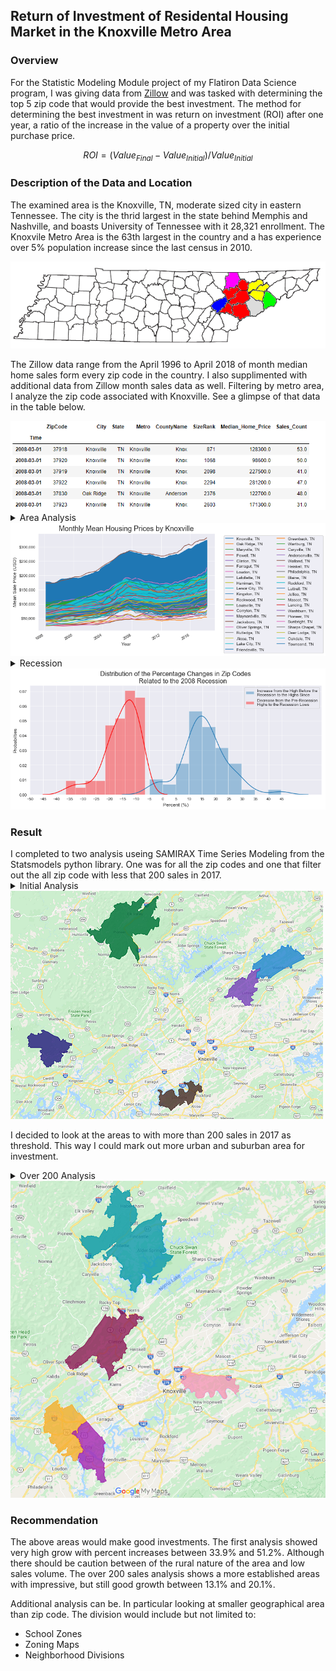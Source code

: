 
## Return of Investment of Residental Housing Market in the Knoxville Metro Area

### Overview

For the Statistic Modeling Module project of my Flatiron Data Science program, I was giving data from [Zillow](https://www.zillow.com/research/data/) and was tasked with determining the top 5 zip code that would provide the best investment. The method for determining the best investment in was return on investment (ROI) after one year, a ratio of the increase in the value of a property over the initial purchase price.

$$ROI  = (Value_{Final} - Value_{Initial})/ Value_{Initial}$$


### Description of the Data and Location

The examined area is the Knoxville, TN, moderate sized city in eastern Tennessee. The city is the thrid largest in the state behind Memphis and Nashville, and boasts University of Tennessee with it 28,321 enrollment. The Knoxvile Metro Area is the 63th largest in the country and a has experience over 5% population increase since the last census in 2010. 

<img src='~/../images/Knoxville-Sevierville-La_Follette_CSA.png'>

The Zillow data range from the April 1996 to April 2018 of month median home sales form every zip code in the country.   I also supplimented with additional data from Zillow month sales data as well. Filtering by metro area, I analyze the zip code associated with Knoxville. See a glimpse of that data in the table below.

<img src='~/../images/DF_.png'>

<details><summary>Area Analysis</summary>

There are 57 zip codes in the area with 3 multiple zip code municipalities. Knoxville is the most with 14, and smaller cities in neighboring county make up the other two, Maryville (3), and Lenoir City (2). Maryville, the next largest, is located south of Knoxville and close to the airport and has a small liberal arts college that bares its name. Lenoir City is southwest and has a wide geography area, but it is quite narrow because city expansion along state route TN-321, a main thru fare with many businesses. The rest (38) have only one zip code. 

<img src='images/Muni.png'>

In 2017, the top ten zip code by number sales (597–997 sales) were spread among four municipalities, Knoxville with seven of the top zip codes and Maryville, Oak Ridge, and Farragut with one each. Knoxville is by far the largest city in the area. Oak Ridge and Farragut are both suburbs west of Knoxville. Farragut is an affluent town in the same county as Knoxville (Knox County). Oak Ridge is farther northwest of Knoxville, and boasts large federal nuclear facilities and national laboratory that provides the major industry for the city and is important for the entire area.

Looking at pricing trends, most the zip codes follow the same general pattern. There is steady growth from the mid 1990's to the 2007–2008 recession where most pricing decreased . A pricing trough developed post 2009 and into the early 2010's followed by a return to steady growth to the present. 

</details>
<img src='images/Zip_Map.png'>

<details><summary>Recession</summary>

All the zip codes experienced a drop in median home price ranging from 6.8% to 36.6% with an average of 15.6% . Although there were zip codes that have not recovered from the recession, most zip codes saw an increase from pre-recession highs with the average zip code 15.7% higher post crash. Even the non recovering zip codes are see a uptrend in the last five years.

</details>
<img src='~/../images/Crash.png'>

### Result

<body>I completed to two analysis useing SAMIRAX Time Series Modeling from the Statsmodels python library. One was for all the zip codes and one that filter out the all zip code with less that 200 sales in 2017. </body>

<details><summary>Initial Analysis</summary>

Below is the projected sales for the top zip  code with ROI's ranging from 
33.9% to 51.2% annual increase.

<img src='images/Table_Zip.png'>Table_Zip


<img src='images/Price_Projection.png'>

After looking at the map of the zip codes and with my knowledge of the area, I noticed that they we are in rural areas. The areas were all on the outskirt in the city centers. As you can see below the select zip code had small numbers of annual sales. 

<img src='~/../images/ROI_Sales.png'>
</details>
<img src='images/Top_5_Zip_Code_Knoxville.png'>


I decided to look at the areas to with more than 200 sales in 2017 as threshold. This way I could mark out more urban and suburban area for investment.

<details><summary>Over 200 Analysis</summary>

Below is the projected sales for the top zip  code with ROI's ranging from 
13.1% to 20.1%.

<img src='images/Table_Zip200.png'>

<img src='images/Price_Projection200.png'>

Zip codes selected were closer to populated areas. The area sales where spread out among the other zip code sales totals.

<img src='images/ROI_Sales200.png'>
</details>
<img src='images/Top_5_Zip_Code_Knoxville_Under_200.png'>

### Recommendation

The above areas would make good investments. The first analysis showed very high grow with percent increases between 33.9% and  51.2%. Although there should be caution between of the rural nature of the area and low sales volume. The over 200 sales analysis shows a more established areas with impressive, but still good growth between 13.1% and  20.1%.

Additional analysis can be. In particular looking at smaller geographical area than zip code. The division would include but not limited to:
<ul>
    <li>School Zones</li>
    <li>Zoning Maps</li>
    <li>Neighborhood Divisions</li>
</ul>
